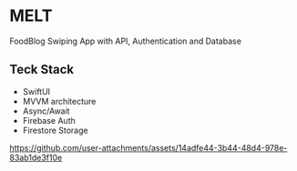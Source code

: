 # MELT
FoodBlog Swiping App with API, Authentication and Database
 
## Teck Stack
- SwiftUI
- MVVM architecture
- Async/Await
- Firebase Auth
- Firestore Storage



https://github.com/user-attachments/assets/14adfe44-3b44-48d4-978e-83ab1de3f10e

